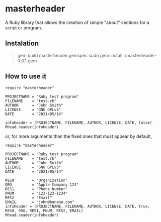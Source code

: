 # masterheader
A Ruby library that allows the creation of simple "about" sections for a script or program.

## Instalation
> gem build masterheader.gemspec
> sudo gem install ./masterheader-0.0.1.gem

## How to use it
```
require "masterheader"
 
PROJECTNAME = "Ruby test program"
FILENAME    = "test.rb"
AUTHOR      = "John Smith"
LICENSE     = "GNU GPLv3"
DATE        = "2021/05/14"

infoheader = [PROJECTNAME, FILENAME, AUTHOR, LICENSE, DATE, false]
Mhead.header(infoheader)
```

or, for more arguments than the fixed ones that must appear by default,

```
require "masterheader"
 
PROJECTNAME = "Ruby test program"
FILENAME    = "test.rb"
AUTHOR      = "John Smith"
LICENSE     = "GNU GPLv3"
DATE        = "2021/05/14"

RES0        = "Organization"
ORG         = "Apple Company 123"
RES1        = "Phone Number"
PNUM        = "123-123-1234"
RES2        = "Email"
EMAIL       = "john@banana.com"
infoheader = [PROJECTNAME, FILENAME, AUTHOR, LICENSE, DATE, true, RES0, ORG, RES1, PNUM, RES2, EMAIL]
Mhead.header(infoheader)
```
